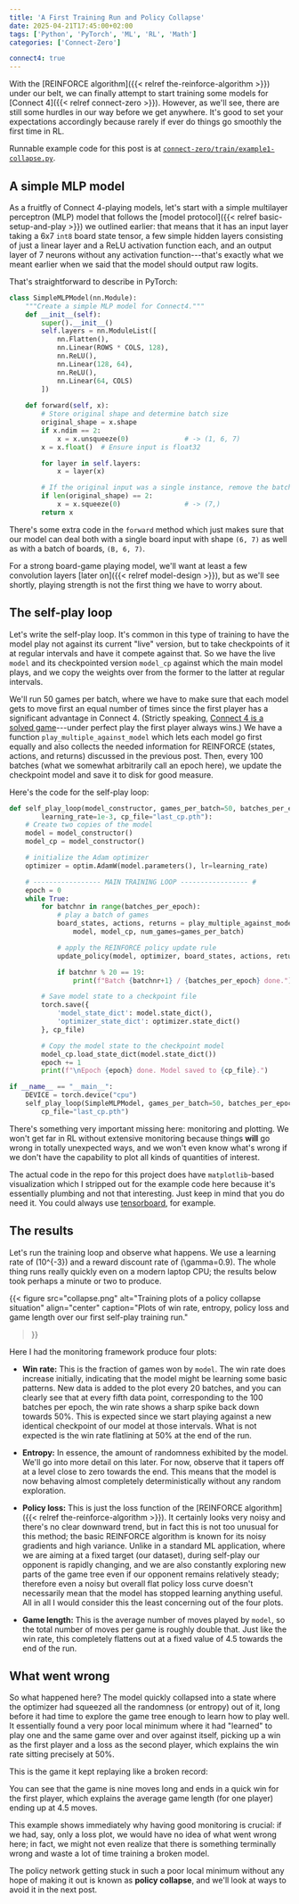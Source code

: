 ```yaml
---
title: 'A First Training Run and Policy Collapse'
date: 2025-04-21T17:45:00+02:00
tags: ['Python', 'PyTorch', 'ML', 'RL', 'Math']
categories: ['Connect-Zero']

connect4: true
---
```


With the [REINFORCE algorithm]({{< relref the-reinforce-algorithm >}}) under our belt,
we can finally attempt to start training some models for
[Connect 4]({{< relref connect-zero >}}).
However, as we'll see, there are still some hurdles in our way before we get anywhere.
It's good to set your expectations accordingly because rarely if ever do things go
smoothly the first time in RL.

Runnable example code for this post is at
[``connect-zero/train/example1-collapse.py``](https://github.com/c-f-h/connect-zero/blob/main/train/example1-collapse.py).


## A simple MLP model

As a fruitfly of Connect 4-playing models, let's start with a simple multilayer perceptron
(MLP) model that follows the [model protocol]({{< relref basic-setup-and-play >}}) we
outlined earlier: that means that it has an input layer taking a 6x7 `int8` board state
tensor, a few simple hidden layers consisting of just a linear layer and a ReLU activation
function each, and an output layer of 7 neurons without any activation function---that's
exactly what we meant earlier when we said that the model should output raw logits.

That's straightforward to describe in PyTorch:

```py
class SimpleMLPModel(nn.Module):
    """Create a simple MLP model for Connect4."""
    def __init__(self):
        super().__init__()
        self.layers = nn.ModuleList([
            nn.Flatten(),
            nn.Linear(ROWS * COLS, 128),
            nn.ReLU(),
            nn.Linear(128, 64),
            nn.ReLU(),
            nn.Linear(64, COLS)
        ])
    
    def forward(self, x):
        # Store original shape and determine batch size
        original_shape = x.shape
        if x.ndim == 2:
            x = x.unsqueeze(0)              # -> (1, 6, 7)
        x = x.float()  # Ensure input is float32

        for layer in self.layers:
            x = layer(x)

        # If the original input was a single instance, remove the batch dimension
        if len(original_shape) == 2:
            x = x.squeeze(0)                # -> (7,)
        return x
```

There's some extra code in the ``forward`` method which just makes sure that our model can
deal both with a single board input with shape ``(6, 7)`` as well as with a batch of boards,
``(B, 6, 7)``.

For a strong board-game playing model, we'll want at least a few convolution layers
[later on]({{< relref model-design >}}),
but as we'll see shortly, playing strength is not the first thing we have to worry
about.

## The self-play loop

Let's write the self-play loop. It's common in this type of training to have the
model play not against its current "live" version, but to take checkpoints of it at
regular intervals and have it compete against that.
So we have the live ``model`` and its checkpointed version ``model_cp`` against which
the main model plays, and we copy the weights over from the former to the latter at
regular intervals.

We'll run 50 games per batch, where we have to make sure that each model gets to move
first an equal number of times since the first player has a significant advantage in
Connect 4. (Strictly speaking, [Connect 4 is a solved game](https://en.wikipedia.org/wiki/Connect_Four#Mathematical_solution)---under perfect play the first player always
wins.) We have a function ``play_multiple_against_model`` which lets each model go first
equally and also collects the needed information for REINFORCE (states, actions, and
returns) discussed in the previous post.
Then, every 100 batches (what we somewhat arbitrarily call an epoch here),
we update the checkpoint model and save it to disk for good measure.

Here's the code for the self-play loop:

```py
def self_play_loop(model_constructor, games_per_batch=50, batches_per_epoch=100,
        learning_rate=1e-3, cp_file="last_cp.pth"):
    # Create two copies of the model
    model = model_constructor()
    model_cp = model_constructor()

    # initialize the Adam optimizer
    optimizer = optim.AdamW(model.parameters(), lr=learning_rate)

    # ----------------- MAIN TRAINING LOOP ----------------- #
    epoch = 0
    while True:
        for batchnr in range(batches_per_epoch):
            # play a batch of games
            board_states, actions, returns = play_multiple_against_model(
                model, model_cp, num_games=games_per_batch)

            # apply the REINFORCE policy update rule
            update_policy(model, optimizer, board_states, actions, returns)

            if batchnr % 20 == 19:
                print(f"Batch {batchnr+1} / {batches_per_epoch} done.")

        # Save model state to a checkpoint file
        torch.save({
            'model_state_dict': model.state_dict(),
            'optimizer_state_dict': optimizer.state_dict()
        }, cp_file)

        # Copy the model state to the checkpoint model
        model_cp.load_state_dict(model.state_dict())
        epoch += 1
        print(f"\nEpoch {epoch} done. Model saved to {cp_file}.")

if __name__ == "__main__":
    DEVICE = torch.device("cpu")
    self_play_loop(SimpleMLPModel, games_per_batch=50, batches_per_epoch=100,
        cp_file="last_cp.pth")

```

There's something very important missing here: monitoring and plotting.
We won't get far in RL without extensive monitoring because things
**will** go wrong in totally unexpected ways, and we won't even know what's wrong if
we don't have the capability to plot all kinds of quantities of interest.

The actual code in the repo for this project does have ``matplotlib``-based
visualization which I stripped out for the example code here because it's essentially
plumbing and not that interesting. Just keep in mind that you do need it. You could
always use [tensorboard](https://www.tensorflow.org/tensorboard), for example.

## The results

Let's run the training loop and observe what happens. We use a learning rate of
\(10^{-3}\) and a reward discount rate of \(\gamma=0.9\).
The whole thing runs really quickly even on a modern laptop CPU; the results below
took perhaps a minute or two to produce.

{{< figure src="collapse.png" alt="Training plots of a policy collapse situation"
  align="center"
  caption="Plots of win rate, entropy, policy loss and game length over our first self-play training run."
>}}

Here I had the monitoring framework produce four plots:

- **Win rate:** This is the fraction of games won by ``model``.
  The win rate does increase initially, indicating that the model might be learning some
  basic patterns. New data is added to the plot every 20 batches, and you
  can clearly see that at every fifth data point, corresponding to the 100 batches per
  epoch, the win rate shows a sharp spike back down towards 50%. This is expected since
  we start playing against a new identical checkpoint of our model at those intervals.
  What is not expected is the win rate flatlining at 50% at the end of the run.

- **Entropy:** In essence, the amount of randomness exhibited by the model. We'll go
  into more detail on this later.
  For now, observe that it tapers off at a level close to zero towards the end.
  This means that the model is now behaving almost completely deterministically
  without any random exploration.

- **Policy loss:** This is just the loss function of the [REINFORCE algorithm]({{< relref
  the-reinforce-algorithm >}}). It certainly looks very noisy and there's no clear downward
  trend, but in fact this is not too unusual for this method; the basic REINFORCE algorithm
  is known for its noisy gradients and high variance. Unlike in a standard ML application,
  where we are aiming at a fixed target (our dataset), during self-play our opponent is
  rapidly changing, and we are also constantly exploring new parts of the game tree even
  if our opponent remains relatively steady; therefore even a noisy but overall flat policy
  loss curve doesn't necessarily mean that the model has stopped learning anything useful.
  All in all I would consider this the least concerning out of the four plots.

- **Game length:** This is the average number of moves played by ``model``,
  so the total number of moves per game is roughly double that. Just like the win rate, this
  completely flattens out at a fixed value of 4.5 towards the end of the run. 


## What went wrong

So what happened here? The model quickly collapsed into a state where the optimizer had
squeezed all the randomness (or entropy) out of it, long before it had time to explore the
game tree enough to learn how to play well. It essentially found a very poor local minimum
where it had "learned" to play one and the same game over and over against itself,
picking up a win as the first player and a loss as the second player, which explains
the win rate sitting precisely at 50%.

This is the game it kept replaying like a broken record:

<div id="game-container" class="connect4-container"
    data-human="-1" data-cpu="-1"
    data-movelist="[2, 2, 3, 2, 2, 2, 5, 2, 4]">
</div>

You can see that the game is nine moves long and ends in a quick win for the first player,
which explains the average game length (for one player) ending up at 4.5 moves.

This example shows immediately why having good monitoring is crucial: if we had, say,
only a loss plot, we would have no idea of what went wrong here; in fact, we might not
even realize that there is something terminally wrong and waste a lot of time training
a broken model.

The policy network getting stuck in such a poor local minimum without any hope of making
it out is known as **policy collapse**, and we'll look at ways to avoid it in the next post.